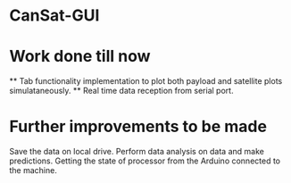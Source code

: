 # CanSat-GUI

# Work done till now
** Tab functionality implementation to plot both payload and satellite plots simulataneously.
** Real time data reception from serial port.

# Further improvements to be made
Save the data on local drive.
Perform data analysis on data and make predictions.
Getting the state of processor from the Arduino connected to the machine.
